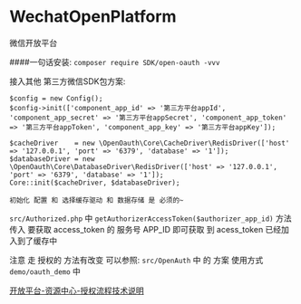 # WechatOpenPlatform
微信开放平台

####一句话安装:
`composer require SDK/open-oauth -vvv`

接入其他 第三方微信SDK包方案:
```
$config = new Config();
$config->init(['component_app_id' => '第三方平台appId', 'component_app_secret' => '第三方平台appSecret', 'component_app_token' => '第三方平台appToken', 'component_app_key' => '第三方平台appKey']);

$cacheDriver    = new \OpenOauth\Core\CacheDriver\RedisDriver(['host' => '127.0.0.1', 'port' => '6379', 'database' => '1']);
$databaseDriver = new \OpenOauth\Core\DatabaseDriver\RedisDriver(['host' => '127.0.0.1', 'port' => '6379', 'database' => '1']);
Core::init($cacheDriver, $databaseDriver);

初始化 配置 和 选择缓存驱动 和 数据存储 是 必须的~
```


`src/Authorized.php` 中 `getAuthorizerAccessToken($authorizer_app_id)` 方法 传入 要获取 access_token 的 服务号 APP_ID 即可获取 到 acess_token 已经加入到了缓存中

注意 走 授权的 方法有改变 可以参照:
`src/OpenAuth` 中 的 方案 使用方式 `demo/oauth_demo` 中

[开放平台-资源中心-授权流程技术说明](https://open.weixin.qq.com/cgi-bin/showdocument?action=dir_list&t=resource/res_list&verify=1&id=open1453779503&token=&lang=zh_CN)


